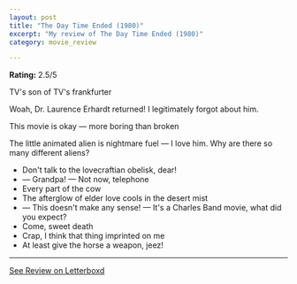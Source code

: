 ```yaml
---
layout: post
title: "The Day Time Ended (1980)"
excerpt: "My review of The Day Time Ended (1980)"
category: movie_review

---
```


**Rating:** 2.5/5

TV's son of TV's frankfurter 

Woah, Dr. Laurence Erhardt returned! I legitimately forgot about him.

This movie is okay — more boring than broken

The little animated alien is nightmare fuel — I love him. Why are there so many different aliens?

* Don't talk to the lovecraftian obelisk, dear!
* — Grandpa! — Not now, telephone 
* Every part of the cow
* The afterglow of elder love cools in the desert mist
* — This doesn't make any sense! — It's a Charles Band movie, what did you expect?
* Come, sweet death
* Crap, I think that thing imprinted on me
* At least give the horse a weapon, jeez!

<hr>

[See Review on Letterboxd](https://boxd.it/6xYe2F)
